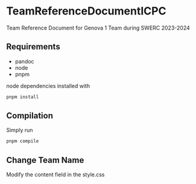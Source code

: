 # TeamReferenceDocumentICPC

Team Reference Document for Genova 1 Team during SWERC 2023-2024

## Requirements

- pandoc
- node
- pnpm

node dependencies installed with

```bash
pnpm install
```

## Compilation

Simply run

```bash
pnpm compile
```

## Change Team Name

Modify the content field in the style.css

